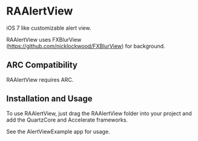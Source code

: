 RAAlertView
==================

iOS 7 like customizable alert view.

RAAlertView uses FXBlurView (https://github.com/nicklockwood/FXBlurView) for background.

ARC Compatibility
-----------------

RAAlertView requires ARC.

Installation and Usage
------------

To use RAAlertView, just drag the RAAlertView folder into your project and add the QuartzCore and Accelerate frameworks.

See the AlertViewExample app for usage.

